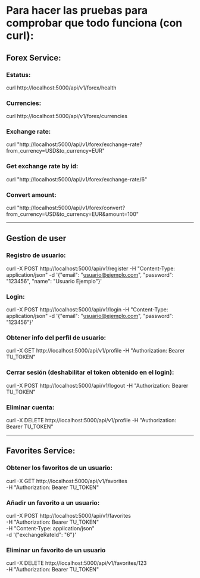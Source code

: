 # Para hacer las pruebas para comprobar que todo funciona (con curl):

## Forex Service:

### Estatus:

curl http://localhost:5000/api/v1/forex/health

### Currencies:

curl http://localhost:5000/api/v1/forex/currencies

### Exchange rate:

curl "http://localhost:5000/api/v1/forex/exchange-rate?from_currency=USD&to_currency=EUR"

### Get exchange rate by id:

curl "http://localhost:5000/api/v1/forex/exchange-rate/6"

### Convert amount:

curl "http://localhost:5000/api/v1/forex/convert?from_currency=USD&to_currency=EUR&amount=100"

---

## Gestion de user

### Registro de usuario:
curl -X POST http://localhost:5000/api/v1/register -H "Content-Type: application/json" -d '{"email": "usuario@ejemplo.com", "password": "123456", "name": "Usuario Ejemplo"}'

### Login:
curl -X POST http://localhost:5000/api/v1/login -H "Content-Type: application/json" -d '{"email": "usuario@ejemplo.com", "password": "123456"}'

### Obtener info del perfil de usuario:

curl -X GET http://localhost:5000/api/v1/profile -H "Authorization: Bearer TU_TOKEN"

### Cerrar sesión (deshabilitar el token obtenido en el login):

curl -X POST http://localhost:5000/api/v1/logout -H "Authorization: Bearer TU_TOKEN"

### Eliminar cuenta:

curl -X DELETE http://localhost:5000/api/v1/profile -H "Authorization: Bearer TU_TOKEN"

---

## Favorites Service:

### Obtener los favoritos de un usuario:
curl -X GET http://localhost:5000/api/v1/favorites \
  -H "Authorization: Bearer TU_TOKEN"

### Añadir un favorito a un usuario:

curl -X POST http://localhost:5000/api/v1/favorites \
  -H "Authorization: Bearer TU_TOKEN" \
  -H "Content-Type: application/json" \
  -d '{"exchangeRateId": "6"}'

### Eliminar un favorito de un usuario

curl -X DELETE http://localhost:5000/api/v1/favorites/123 \
  -H "Authorization: Bearer TU_TOKEN"